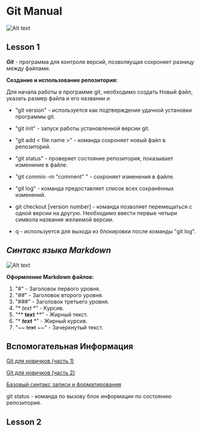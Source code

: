 # Git Manual 

![Alt text](https://www.20i.com/blog/wp-content/uploads/2022/08/git-blog-header.png "a title")

## Lesson 1 
***Git*** - программа для контроля версий, позволяущая сохроняет разницу между файлами. 

**Создание и использование репозитория:**

Для начала работы в программе git, необходимо создать Новый файл, указать размер файла и его названии и 

- "git version" - используется как подтверждение удачной установки программы git. 

- "git init" - запуск работы установленной версии git.

- "git add < file name >" - команда сохроняет новый файл в репозиторий. 

- "git status" - проверяет состояние репозитория, показывает измениние в файле. 

- "git commin -m "comment" " - сохроняет изменения в файле. 

- "git log" - команда предоставляет список всех сохранённых изменений.  

- git checkout [version number] - команда позволяет перемещаться с одной версии на другую. Необходимо ввести первые четыри символа названия желаемой версии. 

- q - используется для выхода из блокировки после команды "git log".


## ***Синтакс языка Markdown***

![Alt text](https://serokell.io/files/pm/pmzzkh71.Markdown_markup_language_pic1.jpg "a title")

**Оформление Markdown файлов:**

1. "#" - Заголовок первого уровня. 
2. "##" - Заголовок второго уровня. 
3. "###" - Заголовок третьего уровня.
4. "* *text* *" - Курсив.
5. "** **text** **" - Жирный текст.
6. "* ***text*** *" - Жирный курсив. 
7. "~~ ~~text~~ ~~" - Зачеркнутый текст.

## Вспомогательная Информация

[Git для новичков (часть 1)](https://habr.com/ru/articles/541258/)

[Git для новичков (часть 2)](https://habr.com/ru/articles/542616/)

[Базовый синтакс записи и форматирования](https://docs.github.com/ru/get-started/writing-on-github/getting-started-with-writing-and-formatting-on-github/basic-writing-and-formatting-syntax)


git status - команда по вызову блок информации по состоянию репозитория. 
## Lesson 2